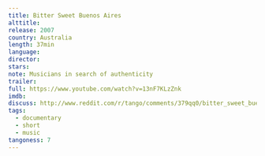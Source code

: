 ```yaml
---
title: Bitter Sweet Buenos Aires
alttitle:
release: 2007
country: Australia
length: 37min
language:
director:
stars:
note: Musicians in search of authenticity
trailer:
full: https://www.youtube.com/watch?v=13nF7KLzZnk
imdb:
discuss: http://www.reddit.com/r/tango/comments/379qq0/bitter_sweet_buenos_aires_37min_australia_2007/
tags:
  - documentary
  - short
  - music
tangoness: 7
---
```


